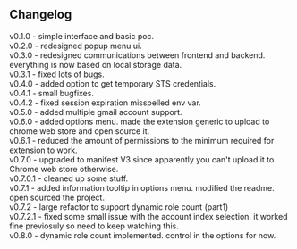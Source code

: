 ## Changelog
v0.1.0   - simple interface and basic poc.  
v0.2.0   - redesigned popup menu ui.  
v0.3.0   - redesigned communications between frontend and backend. everything is now based on local storage data.  
v0.3.1   - fixed lots of bugs.  
v0.4.0   - added option to get temporary STS credentials.  
v0.4.1   - small bugfixes.  
v0.4.2   - fixed session expiration misspelled env var.  
v0.5.0   - added multiple gmail account support.  
v0.6.0   - added options menu. made the extension generic to upload to chrome web store and open source it.  
v0.6.1   - reduced the amount of permissions to the minimum required for extension to work.  
v0.7.0   - upgraded to manifest V3 since apparently you can't upload it to Chrome web store otherwise.  
v0.7.0.1 - cleaned up some stuff.  
v0.7.1   - added information tooltip in options menu. modified the readme. open sourced the project.  
v0.7.2   - large refactor to support dynamic role count (part1)  
v0.7.2.1 - fixed some small issue with the account index selection. it worked fine previosuly so need to keep watching this.  
v0.8.0  - dynamic role count implemented. control in the options for now.